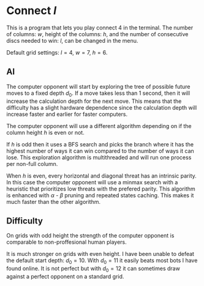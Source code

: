 # Connect $l$

This is a program that lets you play connect 4 in the terminal. The number of columns: $w$, height of the columns: $h$, and the number of consecutive discs needed to win: $l$, can be changed in the menu.

Default grid settings: $l=4$, $w=7$, $h=6$.

## AI

The computer opponent will start by exploring the tree of possible future moves to a fixed depth $d_0$. If a move takes less than 1 second, then it will increase the calculation depth for the next move. This means that the difficulty has a slight hardware dependence since the calculation depth will increase faster and earlier for faster computers.

The computer opponent will use a different algorithm depending on if the column height $h$ is even or not.

If $h$ is odd then it uses a BFS search and picks the branch where it has the highest number of ways it can win compared to the number of ways it can lose. This exploration algorithm is multithreaded and will run one process per non-full column.

When $h$ is even, every horizontal and diagonal threat has an intrinsic parity. In this case the computer opponent will use a minmax search with a heuristic that prioritizes low threats with the prefered parity. This algorithm is enhanced with $\alpha$ - $\beta$ pruning and repeated states caching. This makes it much faster than the other algorithm.

## Difficulty

On grids with odd height the strength of the computer opponent is comparable to non-proffesional human players.

It is much stronger on grids with even height. I have been unable to defeat the default start depth: $d_0=10$. With $d_0=11$ it easily beats most bots I have found online. It is not perfect but with $d_0=12$ it can sometimes draw against a perfect opponent on a standard grid.
